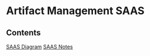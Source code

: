 # Artifact Management SAAS
## Contents
[SAAS Diagram](docs/saas.png)
[SAAS Notes](docs/saas-notes.md)